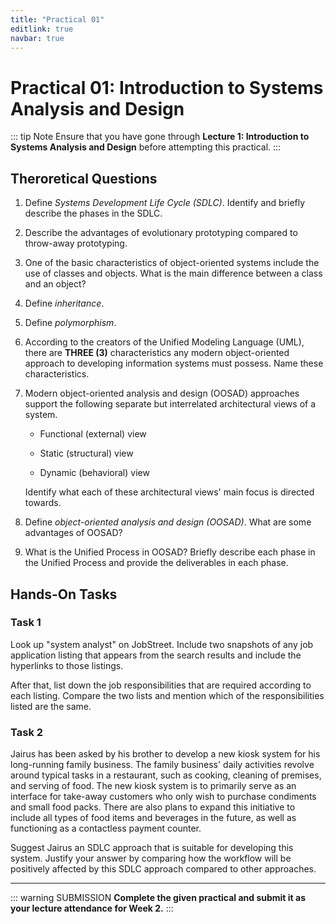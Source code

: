 ```yaml
---
title: "Practical 01"
editlink: true
navbar: true
---
```


# Practical 01: Introduction to Systems Analysis and Design

::: tip Note
Ensure that you have gone through **Lecture 1: Introduction to Systems Analysis and Design** before attempting this practical.
:::

## Theroretical Questions

1.  Define _Systems Development Life Cycle (SDLC)_.
    Identify and briefly describe the phases in the SDLC.

2.  Describe the advantages of evolutionary prototyping compared to throw-away prototyping.

3.  One of the basic characteristics of object-oriented systems include the use of classes and objects.
    What is the main difference between a class and an object?

4.  Define _inheritance_.

5.  Define _polymorphism_.

6.  According to the creators of the Unified Modeling Language (UML), there are **THREE (3)**
    characteristics any modern object-oriented approach to developing information systems must possess.
    Name these characteristics.

7.  Modern object-oriented analysis and design (OOSAD) approaches support the following separate
    but interrelated architectural views of a system.

    - Functional (external) view

    - Static (structural) view

    - Dynamic (behavioral) view

    Identify what each of these architectural views' main focus is directed towards.

8.  Define _object-oriented analysis and design (OOSAD)_. What are some advantages of OOSAD?

9.  What is the Unified Process in OOSAD?
    Briefly describe each phase in the Unified Process and provide the deliverables in each phase.

## Hands-On Tasks

### Task 1

Look up "system analyst" on JobStreet.
Include two snapshots of any job application listing that appears from the search results and include the hyperlinks to those listings.

After that, list down the job responsibilities that are required according to each listing.
Compare the two lists and mention which of the responsibilities listed are the same.

### Task 2

Jairus has been asked by his brother to develop a new kiosk system for his long-running family business.
The family business' daily activities revolve around typical tasks in a restaurant, such as cooking, cleaning of premises, and serving of food.
The new kiosk system is to primarily serve as an interface for take-away customers who only wish to purchase condiments and small food packs.
There are also plans to expand this initiative to include all types of food items and beverages in the future, as well as functioning as a contactless payment counter.

Suggest Jairus an SDLC approach that is suitable for developing this system.
Justify your answer by comparing how the workflow will be positively affected by this SDLC approach compared to other approaches.

---

::: warning SUBMISSION
**Complete the given practical and submit it as your lecture attendance for Week 2.**
:::

